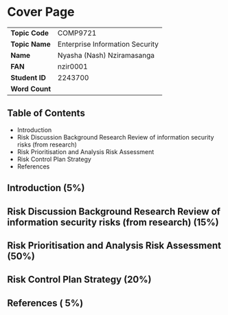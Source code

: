 # Cover Page

|                |                                 |
| -------------- | ------------------------------- |
| **Topic Code** | COMP9721                        |
| **Topic Name** | Enterprise Information Security |
| **Name**       | Nyasha (Nash) Nziramasanga      |
| **FAN**        | nzir0001                        |
| **Student ID** | 2243700                         |
| **Word Count** |                                 |

## Table of Contents

- Introduction
- Risk Discussion Background Research Review of information security risks (from research)
- Risk Prioritisation and Analysis Risk Assessment
- Risk Control Plan Strategy
- References

## Introduction (5%)

## Risk Discussion Background Research Review of information security risks (from research) (15%)

## Risk Prioritisation and Analysis Risk Assessment (50%)

## Risk Control Plan Strategy (20%)

## References ( 5%)
